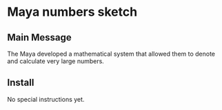 # Maya numbers sketch

## Main Message
The Maya developed a mathematical system that allowed them to denote and calculate very large numbers.

## Install
No special instructions yet.
